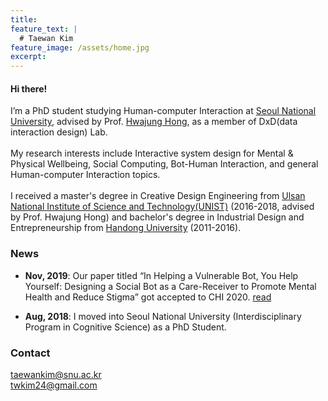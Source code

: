 ```yaml
---
title: 
feature_text: |
  # Taewan Kim
feature_image: /assets/home.jpg
excerpt: 
---
```

#### Hi there!
I’m a PhD student studying Human-computer Interaction at <a href="https://www.snu.ac.kr/" target="_blank"> Seoul National University</a>, advised by Prof. <a href="http://hwajunghong.com/" target="_blank">Hwajung Hong</a>, as a member of DxD(data interaction design) Lab.
<br><br>
My research interests include Interactive system design for Mental & Physical Wellbeing, Social Computing, Bot-Human Interaction, and general Human-computer Interaction topics.
<br><br>
I received a master's degree in Creative Design Engineering from <a href="https://www.unist.ac.kr/" target="_blank">Ulsan National Institute of Science and Technology(UNIST)</a> (2016-2018, advised by Prof. Hwajung Hong) and bachelor's degree in Industrial Design and Entrepreneurship from <a href="https://www.handong.edu/eng/" target="_blank">Handong University</a> (2011-2016).

### News
- <b>Nov, 2019</b>: Our paper titled “In Helping a Vulnerable Bot, You Help Yourself: Designing a Social Bot as a Care-Receiver to Promote Mental Health and Reduce Stigma” got accepted to CHI 2020. <a href="/academic/2019/11/09/chi2020/">read</a> 

- <b>Aug, 2018</b>: I moved into Seoul National University (Interdisciplinary Program in Cognitive Science) as a PhD Student.

### Contact
<a href="mailto:taewankim@snu.ac.kr?Subject=" target="_top">taewankim@snu.ac.kr</a>
<br>
<a href="mailto:twkim24@gmail.aocm?Subject=" target="_top">twkim24@gmail.com</a>
